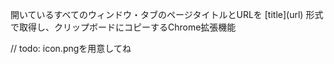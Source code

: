 開いているすべてのウィンドウ・タブのページタイトルとURLを [title]\(url\) 形式で取得し、クリップボードにコピーするChrome拡張機能

// todo: icon.pngを用意してね
